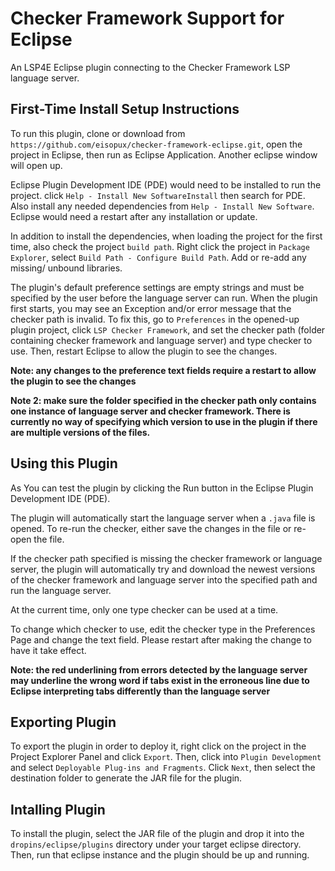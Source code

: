 # Checker Framework Support for Eclipse
An LSP4E Eclipse plugin connecting to the Checker Framework LSP language server.

## First-Time Install Setup Instructions
To run this plugin, clone or download from `https://github.com/eisopux/checker-framework-eclipse.git`, open the project in Eclipse, then run as Eclipse Application. Another eclipse window will open up. 

Eclipse Plugin Development IDE (PDE) would need to be installed to run the project. click `Help - Install New SoftwareInstall` then search for PDE. Also install any needed dependencies from `Help - Install New Software`. Eclipse would need a restart after any installation or update.

In addition to install the dependencies, when loading the project for the first time, also check the project `build path`. Right click the project in `Package Explorer`, select `Build Path - Configure Build Path`. Add or re-add any missing/ unbound libraries.

The plugin's default preference settings are empty strings and must be specified by the user before the language server can run. When the plugin first starts, you may see an Exception and/or error message that the checker path is invalid. To fix this, go to `Preferences` in the opened-up plugin project, click `LSP Checker Framework`, and set the checker path (folder containing checker framework and language server) and type checker to use. Then, restart Eclipse to allow the plugin to see the changes.

**Note: any changes to the preference text fields require a restart to allow the plugin to see the changes**

**Note 2: make sure the folder specified in the checker path only contains one instance of language server and checker framework. There is currently no way of specifying which version to use in the plugin if there are multiple versions of the files.**

## Using this Plugin

As You can test the plugin by clicking the Run button in the Eclipse Plugin Development IDE (PDE).

The plugin will automatically start the language server when a `.java` file is opened. To re-run the checker, either save the changes in the file or re-open the file.

If the checker path specified is missing the checker framework or language server, the plugin will automatically try and download the newest versions of the checker framework and language server into the specified path and run the language server. 

At the current time, only one type checker can be used at a time.

To change which checker to use, edit the checker type in the Preferences Page and change the text field. Please restart after making the change to have it take effect.

**Note: the red underlining from errors detected by the language server may underline the wrong word if tabs exist in the erroneous line due to Eclipse interpreting tabs differently than the language server**

## Exporting Plugin

To export the plugin in order to deploy it, right click on the project in the Project Explorer Panel and click `Export`. Then, click into `Plugin Development` and select `Deployable Plug-ins and Fragments`. Click `Next`, then select the destination folder to generate the JAR file for the plugin.

## Intalling Plugin

To install the plugin, select the JAR file of the plugin and drop it into the `dropins/eclipse/plugins` directory under your target eclipse directory. Then, run that eclipse instance and the plugin should be up and running.